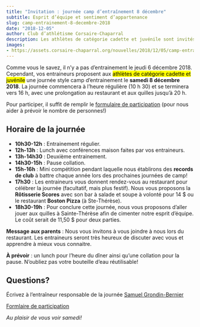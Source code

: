 ```yaml
---
title: "Invitation : journée camp d’entraînement 8 décembre"
subtitle: Esprit d’équipe et sentiment d’appartenance
slug: camp-entrainement-8-decembre-2018
date: "2018-12-05"
author: Club d’athlétisme Corsaire-Chaparral
description: Les athlètes de catégorie cadette et juvénile sont invités à une journée style « camp d’entraînement » le samedi 8 décembre à la Polyvalente Ste-Thérèse.
images:
- https://assets.corsaire-chaparral.org/nouvelles/2018/12/05/camp-entrainement-8-decembre-2018/monter-marches.jpg
---
```


Comme vous le savez, il n’y a pas d’entrainement le jeudi 6 décembre 2018. Cependant, vos entraineurs proposent aux <mark>athlètes de catégorie cadette et juvénile</mark> une journée style camp d’entrainement le **samedi 8 décembre 2018**. La journée commencera à l’heure régulière (10 h 30) et se terminera vers 16 h, avec une prolongation au restaurant et aux quilles jusqu’à 20 h.

Pour participer, il suffit de remplir le [formulaire de participation](https://campagnes.corsaire-chaparral.org/journee-8-dec) (pour nous aider à prévoir le nombre de personnes!)
 
##  Horaire de la journée
 
* **10h30-12h** : Entrainement régulier.
* **12h-13h** : Lunch avec conférences maison faites par vos entraineurs.
* **13h-14h30** : Deuxième entrainement.
* **14h30-15h** : Pause collation.
* **15h-16h** : Mini compétition pendant laquelle nous établirons des **records de club** à battre chaque année lors des prochaines journées de camp!
* **17h30** : Les entraineurs vous donnent rendez-vous au restaurant pour célébrer la journée (facultatif, mais plus festif). Nous vous proposons la **Rôtisserie Scores** avec son bar à salade et soupe à volonté pour 14 $ ou le restaurant **Boston Pizza** (à Ste-Thérèse).
* **18h30-19h** : Pour conclure cette journée, nous vous proposons d’aller jouer aux quilles à Sainte-Thérèse afin de cimenter notre esprit d’équipe. Le coût serait de 11,50 $ pour deux parties.
 
**Message aux parents** : Nous vous invitons à vous joindre à nous lors du restaurant. Les entraineurs seront très heureux de discuter avec vous et apprendre à mieux vous connaitre.
 
**À prévoir** : un lunch pour l’heure du dîner ainsi qu’une collation pour la pause. N’oubliez pas votre bouteille d’eau réutilisable!

## Questions?

Écrivez à l’entraîneur responsable de la journée [Samuel Grondin-Bernier](mailto:grondin750@hotmail.com)

[Formlaire de participation](https://campagnes.corsaire-chaparral.org/journee-8-dec)

_Au plaisir de vous voir samedi!_
